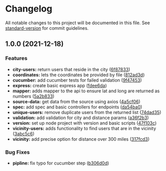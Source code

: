 # Changelog

All notable changes to this project will be documented in this file. See [standard-version](https://github.com/conventional-changelog/standard-version) for commit guidelines.

## 1.0.0 (2021-12-18)


### Features

* **city-users:** return users that reside in the city ([6f87833](https://github.com/hjelloyd/locate-user-node/commit/6f87833813def328f2ba9f2269202d8dd86598ca))
* **coordinates:** lets the coordinates be provided by file ([812ad3d](https://github.com/hjelloyd/locate-user-node/commit/812ad3d8985110f5a78efc86a06c9bfd8582dbb4))
* **cucumber:** add cucumber tests for failed validation ([9f47453](https://github.com/hjelloyd/locate-user-node/commit/9f4745369ef155b545cd1d184ea5502fd88de7cf))
* **express:** create basic express app ([fdee6da](https://github.com/hjelloyd/locate-user-node/commit/fdee6daf19f8e6792591dd3479a87bc25ca525af))
* **mapper:** adds mapper to the api to ensure lat and long are returned as numbers ([5a2b833](https://github.com/hjelloyd/locate-user-node/commit/5a2b833ccbb57f9f7d398e760d7119d68d1ba28f))
* **source-data:** get data from the source using axios ([4a5cf06](https://github.com/hjelloyd/locate-user-node/commit/4a5cf061485cb5c1e12b77b7239307be6b1326af))
* **spec:** add spec and basic controllers for endpoints ([da54ba0](https://github.com/hjelloyd/locate-user-node/commit/da54ba0d971b4fef6f5274cad9431be3b0efa5b4))
* **unique-users:** remove duplicate users from the returned list ([74dad35](https://github.com/hjelloyd/locate-user-node/commit/74dad35231970585ce01929273cc448ed3df82c0))
* **validation:** add validation for city and distance params ([a36f2b3](https://github.com/hjelloyd/locate-user-node/commit/a36f2b3d31c9a593bf150d5c3962405961372998))
* **version:** set up node project with version and basic scripts ([47f103c](https://github.com/hjelloyd/locate-user-node/commit/47f103c68d21e333d564073811d80e8b9b69f296))
* **vicinity-users:** adds functionality to find users that are in the vicinity ([3abc5c6](https://github.com/hjelloyd/locate-user-node/commit/3abc5c697ff16be8beb1c3015e8998acb20c4787))
* **vicinity:** add precise option for distance over 300 miles ([317fcd3](https://github.com/hjelloyd/locate-user-node/commit/317fcd3510ecac5b007dead0073a3136c63325bd))


### Bug Fixes

* **pipline:** fix typo for cucumber step ([b306d0d](https://github.com/hjelloyd/locate-user-node/commit/b306d0d7c8c75fd3f093db2612d5a813730effa1))
